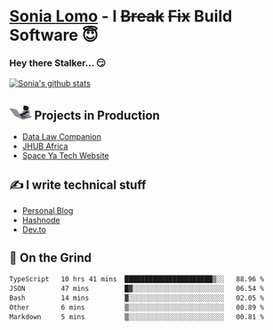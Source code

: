 # [Sonia Lomo](https://sonylomo.github.io/) - I ~~Break~~ ~~Fix~~ Build Software 😇
### Hey there Stalker... 😏 

<a href="https://github.com/sonylomo/github-readme-stats">
  <img align="center" src="https://media.giphy.com/media/lU05nFSW6Y2A/giphy.gif" alt="Sonia's github stats" />
</a>

## <img src="assets/devcat.gif" width="40"> Projects in Production
- [Data Law Companion](https://datalawcompanion.org/)
- [JHUB Africa](https://jhubafrica.com/)
- [Space Ya Tech Website](https://www.spaceyatech.com/)

## ✍️ I write technical stuff
- [Personal Blog](https://sonylomo-github-io.vercel.app/blog)
- [Hashnode](https://sonylomo.hashnode.dev/)
- [Dev.to](https://dev.to/sonylomo)

## 🤡 On the Grind
<!--START_SECTION:waka-->

```txt
TypeScript   10 hrs 41 mins  ██████████████████████▒░░   88.96 %
JSON         47 mins         █▓░░░░░░░░░░░░░░░░░░░░░░░   06.54 %
Bash         14 mins         ▓░░░░░░░░░░░░░░░░░░░░░░░░   02.05 %
Other        6 mins          ▒░░░░░░░░░░░░░░░░░░░░░░░░   00.89 %
Markdown     5 mins          ▒░░░░░░░░░░░░░░░░░░░░░░░░   00.81 %
```

<!--END_SECTION:waka-->
